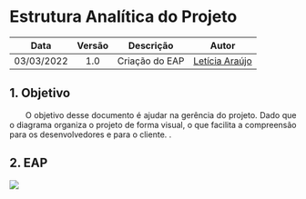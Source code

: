 # Estrutura Analítica do Projeto

|    Data    | Versão |                Descrição                |                     Autor                     |
| :--------: | :----: | :-------------------------------------: | :-------------------------------------------: |
| 03/03/2022 |  1.0   | Criação do EAP | [Letícia Araújo](https://github.com/leticiaarj) |

## 1. Objetivo

<p align="justify"> &emsp;&emsp;O objetivo desse documento é ajudar na gerência do projeto. Dado que o diagrama organiza o projeto de forma visual, o que facilita a compreensão para os desenvolvedores e para o cliente. </i>.</p>

## 2. EAP
![](https://i.imgur.com/fyB6YCA.png)